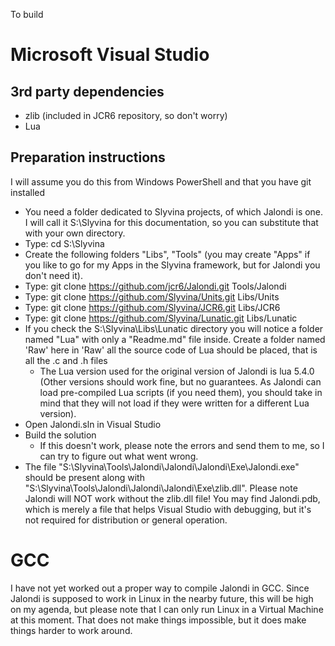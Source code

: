 To build

# Microsoft Visual Studio

## 3rd party dependencies
- zlib (included in JCR6 repository, so don't worry)
- Lua

## Preparation instructions
I will assume you do this from Windows PowerShell and that you have git installed
- You need a folder dedicated to Slyvina projects, of which Jalondi is one. I will call it S:\Slyvina for this documentation, so you can substitute that with your own directory.
- Type: cd S:\Slyvina
- Create the following folders "Libs", "Tools" (you may create "Apps" if you like to go for my Apps in the Slyvina framework, but for Jalondi you don't need it).
- Type: git clone https://github.com/jcr6/Jalondi.git Tools/Jalondi
- Type: git clone https://github.com/Slyvina/Units.git Libs/Units
- Type: git clone https://github.com/Slyvina/JCR6.git Libs/JCR6
- Type: git clone https://github.com/Slyvina/Lunatic.git Libs/Lunatic
- If you check the S:\Slyvina\Libs\Lunatic directory you will notice a folder named "Lua" with only a "Readme.md" file inside. Create a folder named 'Raw' here in 'Raw' all the source code of Lua should be placed, that is all the .c and .h files
  - The Lua version used for the original version of Jalondi is lua 5.4.0 (Other versions should work fine, but no guarantees. As Jalondi can load pre-compiled Lua scripts (if you need them), you should take in mind that they will not load if they were written for a different Lua version).
- Open Jalondi.sln in Visual Studio
- Build the solution
  - If this doesn't work, please note the errors and send them to me, so I can try to figure out what went wrong.
- The file "S:\Slyvina\Tools\Jalondi\Jalondi\Jalondi\Exe\Jalondi.exe" should be present along with "S:\Slyvina\Tools\Jalondi\Jalondi\Jalondi\Exe\zlib.dll". Please note Jalondi will NOT work without the zlib.dll file! You may find Jalondi.pdb, which is merely a file that helps Visual Studio with debugging, but it's not required for distribution or general operation.







# GCC

I have not yet worked out a proper way to compile Jalondi in GCC. Since Jalondi is supposed to work in Linux in the nearby future, this will be high on my agenda, but please note that I can only run Linux in a Virtual Machine at this moment. That does not make things impossible, but it does make things harder to work around.






